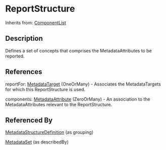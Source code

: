 
# ReportStructure

Inherits from: [ComponentList](../Base/ComponentList.md)



## Description

Defines a set of concepts that comprises the MetadataAttributes to be reported.




## References

reportFor: [MetadataTarget](MetadataTarget.md) (OneOrMany) - Associates the MetadataTargets for which this ReportStructure is used.

components: [MetadataAttribute](MetadataAttribute.md) (ZeroOrMany) - An association to the MetadataAttributes relevant to the ReportStructure.



## Referenced By

[MetadataStructureDefinition](MetadataStructureDefinition.md) (as grouping)

[MetadataSet](MetadataSet.md) (as describedBy)


